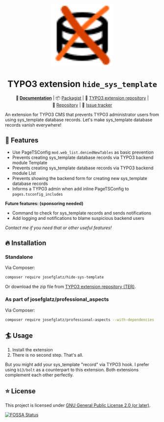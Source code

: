 <div align="center">

<img alt="Extension Icon" src="https://github.com/josefglatz/hide_sys_template/raw/main/Resources/Public/Icons/Extension.svg" width="200" height="200">

# TYPO3 extension `hide_sys_template`

**:orange_book:&nbsp;[Documentation](https://docs.typo3.org/p/josefglatz/hide-sys-template/main/en-us/)** |
:package:&nbsp;[Packagist](https://packagist.org/packages/josefglatz/hide-sys-template) |
:hatched_chick:&nbsp;[TYPO3 extension repository](https://extensions.typo3.org/extension/hide_sys_template) |
:floppy_disk:&nbsp;[Repository](https://github.com/josefglatz/hide_sys_template) |
:bug:&nbsp;[Issue tracker](https://github.com/josefglatz/hide_sys_template/issues)

</div>

An extension for TYPO3 CMS that prevents TYPO3 administrator users from using sys_template database records. Let's make
sys_template database records vanish everywhere!

## :rocket: Features

* Use PageTSConfig `mod.web_list.deniedNewTables` as basic prevention
* Prevents creating sys_template database records via TYPO3 backend module Template
* Prevents creating sys_template database records via TYPO3 backend module List
* Prevents showing the backend form for creating new sys_template database records
* Informs a TYPO3 admin when add inline PageTSConfig to `pages.tsconfig_includes`

**Future features: (sponsoring needed)**

* Command to check for sys_template records and sends notifications
* Add logging and notifications to blame suspicious backend users

_Contact me if you need that or other useful features!_

## :fire: Installation

### Standalone

Via Composer:

```bash
composer require josefglatz/hide-sys-template
```

Or download the zip file from
[TYPO3 extension repository (TER)](https://extensions.typo3.org/extension/hide_sys_template).

### As part of josefglatz/professional_aspects

Via Composer:

```bash
composer require josefglatz/professional-aspects --with-dependencies
```

## 🏄‍ Usage

1. Install the extension
2. There is no second step. That's all.

But you might add your sys_template "record" via TYPO3 hook. I prefer using `b13/bolt` as a counterpart to this
extension. Both extensions complement each other perfectly.

## :star: License

This project is licensed under [GNU General Public License 2.0 (or later)](LICENSE.md).

[![FOSSA Status](https://app.fossa.com/api/projects/git%2Bgithub.com%2Fjosefglatz%2Fhide_sys_template.svg?type=large)](https://app.fossa.com/projects/git%2Bgithub.com%2Fjosefglatz%2Fhide_sys_template?ref=badge_large)